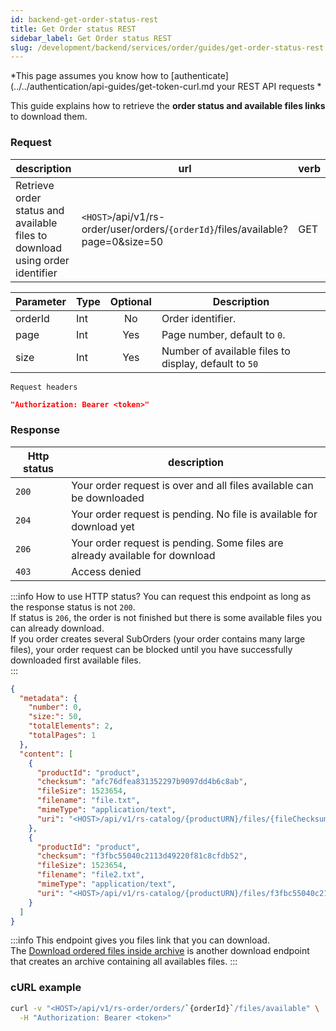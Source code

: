 ```yaml
---
id: backend-get-order-status-rest
title: Get Order status REST
sidebar_label: Get Order status REST
slug: /development/backend/services/order/guides/get-order-status-rest
---
```


*This page assumes you know how to [authenticate](../../authentication/api-guides/get-token-curl.md your REST API requests *

This guide explains how to retrieve the **order status and available files links** to download them.


### Request

| description | url | verb | 
| ----------- | --- | ---- |
| Retrieve order status and available files to download using order identifier | `<HOST>`/api/v1/rs-order/user/orders/`{orderId}`/files/available?page=0&size=50 | GET |


 | Parameter | Type | Optional | Description |
| --------- | ---- | :------: | ----------- |
| orderId | Int | No | Order identifier. |
| page | Int | Yes | Page number, default to `0`. |
| size | Int | Yes | Number of available files to display, default to `50` |

`Request headers`
```json
"Authorization: Bearer <token>"
```

### Response

| Http status | description |
| ----------- | ------------ |
| `200`         | Your order request is over and all files available can be downloaded |
| `204`         | Your order request is pending. No file is available for download yet  |
| `206`         | Your order request is pending. Some files are already available for download |
| `403`         | Access denied |

:::info How to use HTTP status?
You can request this endpoint as long as the response status is not `200`.  
If status is `206`, the order is not finished but there is some available files you can already download.  
If you order creates several SubOrders (your order contains many large files), your order request can be blocked until you have successfully downloaded first available files.  
:::

```json
{
  "metadata": {
    "number": 0,
    "size:": 50,
    "totalElements": 2,
    "totalPages": 1
  },
  "content": [
    {
      "productId": "product",
      "checksum": "afc76dfea831352297b9097dd4b6c8ab",
      "fileSize": 1523654,
      "filename": "file.txt",
      "mimeType": "application/text",
      "uri": "<HOST>/api/v1/rs-catalog/{productURN}/files/{fileChecksum}"
    },
    {
      "productId": "product",
      "checksum": "f3fbc55040c2113d49220f81c8cfdb52",
      "fileSize": 1523654,
      "filename": "file2.txt",
      "mimeType": "application/text",
      "uri": "<HOST>/api/v1/rs-catalog/{productURN}/files/f3fbc55040c2113d49220f81c8cfdb52"
    }
  ]
}
```

:::info
This endpoint gives you files link that you can download.  
The [Download ordered files inside archive](./download-ordered-files) is another download endpoint that creates an archive containing all availables files.
:::

### cURL example

```bash
curl -v "<HOST>/api/v1/rs-order/orders/`{orderId}`/files/available" \
  -H "Authorization: Bearer <token>"
```

